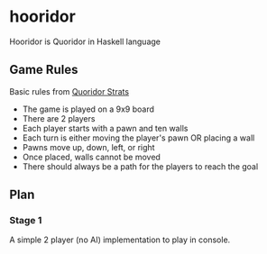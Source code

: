 # hooridor
Hooridor is Quoridor in Haskell language

## Game Rules

Basic rules from [Quoridor Strats](https://quoridorstrats.wordpress.com/beginners-guide-rules-and-basics/)

* The game is played on a 9x9 board
* There are 2 players
* Each player starts with a pawn and ten walls
* Each turn is either moving the player's pawn OR placing a wall
* Pawns move up, down, left, or right
* Once placed, walls cannot be moved
* There should always be a path for the players to reach the goal


## Plan
### Stage 1
A simple 2 player (no AI) implementation to play in console.
